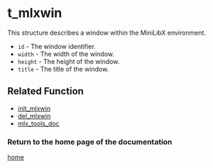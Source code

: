 # t_mlxwin
This structure describes a window within the MiniLibX environment.

- `id` - The window identifier.
- `width` - The width of the window.
- `height` - The height of the window.
- `title` - The title of the window.

## Related Function

- [init_mlxwin](./init_mlxwin.md)
- [del_mlxwin](./del_mlxwin.md)
- [mlx_tools_doc](./mlx-tools-doc.md)

### Return to the home page of the documentation
[home](../home.md)
